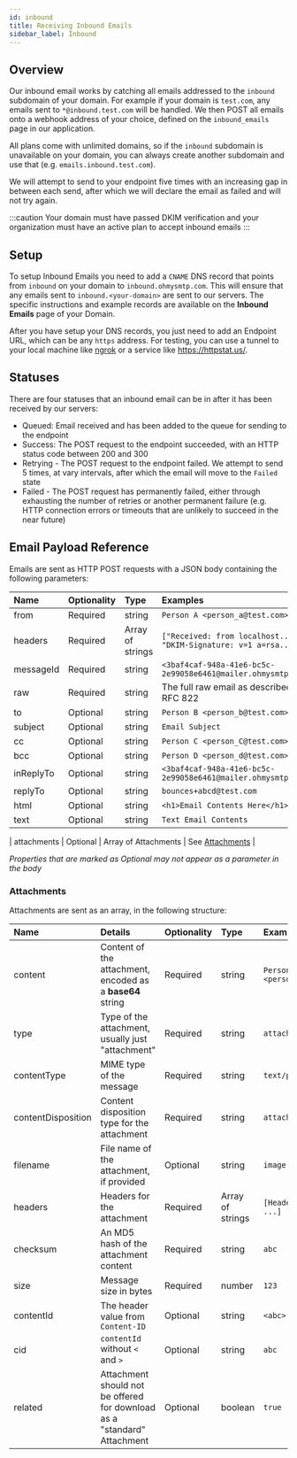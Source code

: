 ```yaml
---
id: inbound
title: Receiving Inbound Emails
sidebar_label: Inbound
---
```


## Overview

Our inbound email works by catching all emails addressed to the `inbound` subdomain of your domain. For example if your domain is `test.com`, any emails sent to `*@inbound.test.com` will be handled. We then POST all emails onto a webhook address of your choice, defined on the `inbound_emails` page in our application.

All plans come with unlimited domains, so if the `inbound` subdomain is unavailable on your domain, you can always create another subdomain and use that (e.g. `emails.inbound.test.com`).

We will attempt to send to your endpoint five times with an increasing gap in between each send, after which we will declare the email as failed and will not try again.

:::caution
Your domain must have passed DKIM verification and your organization must have an active plan to accept inbound emails
:::

## Setup

To setup Inbound Emails you need to add a `CNAME` DNS record that points from `inbound` on your domain to `inbound.ohmysmtp.com`. This will ensure that any emails sent to `inbound.<your-domain>` are sent to our servers. The specific instructions and example records are available on the **Inbound Emails** page of your Domain.

After you have setup your DNS records, you just need to add an Endpoint URL, which can be any `https` address. For testing, you can use a tunnel to your local machine like [ngrok](https://ngrok.com/) or a service like https://httpstat.us/.

## Statuses

There are four statuses that an inbound email can be in after it has been received by our servers:

- Queued: Email received and has been added to the queue for sending to the endpoint
- Success: The POST request to the endpoint succeeded, with an HTTP status code between 200 and 300
- Retrying - The POST request to the endpoint failed. We attempt to send 5 times, at vary intervals, after which the email will move to the `Failed` state
- Failed - The POST request has permanently failed, either through exhausting the number of retries or another permanent failure (e.g. HTTP connection errors or timeouts that are unlikely to succeed in the near future)

## Email Payload Reference

Emails are sent as HTTP POST requests with a JSON body containing the following parameters:

| Name | Optionality | Type | Examples |
| :------------- | :---------- | :----------- | :----------- |
| from | Required | string | `Person A <person_a@test.com>` |
| headers | Required | Array of strings | `["Received: from localhost...", "DKIM-Signature: v=1 a=rsa...;]`
| messageId | Required | string | `<3baf4caf-948a-41e6-bc5c-2e99058e6461@mailer.ohmysmtp.com>` |
| raw | Required | string | The full raw email as described in RFC 822 |
| to | Optional | string | `Person B <person_b@test.com>` |
| subject | Optional | string | `Email Subject` |
| cc | Optional | string | `Person C <person_C@test.com>` |
| bcc | Optional | string | `Person D <person_d@test.com>` |
| inReplyTo | Optional | string | `<3baf4caf-948a-41e6-bc5c-2e99058e6461@mailer.ohmysmtp.com>` |
| replyTo | Optional | string | `bounces+abcd@test.com` |
| html | Optional | string |  `<h1>Email Contents Here</h1>` |
| text | Optional | string |  `Text Email Contents` |

| attachments | Optional | Array of Attachments | See [Attachments](#attachments) |

*Properties that are marked as Optional may not appear as a parameter in the body*

### Attachments

Attachments are sent as an array, in the following structure:

| Name | Details | Optionality | Type | Examples |
| :------------- | :-------------| :---------- | :----------- | :----------- |
| content | Content of the attachment, encoded as a **base64** string| Required | string | `Person A <person_a@test.com>` |
| type | Type of the attachment, usually just "attachment" | Required | string | `attachment` |
| contentType | MIME type of the message | Required | string | `text/plain` | 
| contentDisposition | Content disposition type for the attachment | Required | string | `attachment` |
| filename | File name of the attachment, if provided | Optional | string | `image.png` | 
| headers | Headers for the attachment | Required | Array of strings | `[Header: content, ...]`
| checksum | An MD5 hash of the attachment content | Required | string | `abc` |
| size | Message size in bytes | Required |  number | `123`
| contentId | The header value from `Content-ID` | Optional | string | `<abc>` |
| cid | `contentId` without `<` and `>` | Optional | string | `abc` |
| related | Attachment should not be offered for download as a "standard" Attachment | Optional | boolean | `true` |
